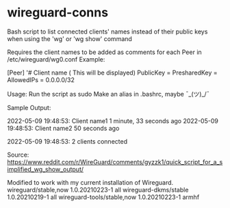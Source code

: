 # wireguard-conns
Bash script to list connected clients' names instead of their public keys when using the 'wg' or 'wg show' command

Requires the client names to be added as comments for each Peer in /etc/wireguard/wg0.conf
Example:

[Peer]
'# Client name ( This will be displayed)
PublicKey = <Client public key>
PresharedKey = <Preshared key>
AllowedIPs = 0.0.0.0/32

Usage:
Run the script as sudo
Make an alias in .bashrc, maybe ¯\_(ツ)_/¯

Sample Output:
  
2022-05-09 19:48:53:	Client name1 	 1 minute, 33 seconds ago
2022-05-09 19:48:53:	Client name2	 50 seconds ago
  
2022-05-09 19:48:53:	2 clients connected



Source:
https://www.reddit.com/r/WireGuard/comments/gyzzk1/quick_script_for_a_simplified_wg_show_output/

Modified to work with my current installation of Wireguard.
  wireguard/stable,now 1.0.20210223-1 all 
  wireguard-dkms/stable 1.0.20210219-1 all
  wireguard-tools/stable,now 1.0.20210223-1 armhf
